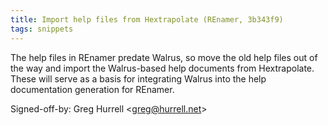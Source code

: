 ```yaml
---
title: Import help files from Hextrapolate (REnamer, 3b343f9)
tags: snippets
---
```


The help files in REnamer predate Walrus, so move the old help files out of the way and import the Walrus-based help documents from Hextrapolate. These will serve as a basis for integrating Walrus into the help documentation generation for REnamer.

Signed-off-by: Greg Hurrell &lt;greg@hurrell.net&gt;
